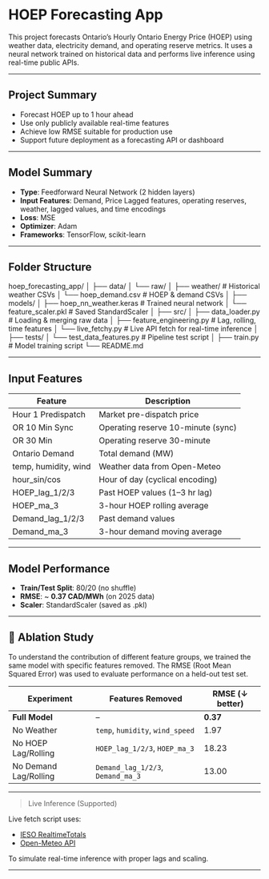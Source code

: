 # HOEP Forecasting App

This project forecasts Ontario’s Hourly Ontario Energy Price (HOEP) using weather data, electricity demand, and operating reserve metrics. It uses a neural network trained on historical data and performs live inference using real-time public APIs.

---

##  Project Summary

- Forecast HOEP up to 1 hour ahead
- Use only publicly available real-time features
- Achieve low RMSE suitable for production use
- Support future deployment as a forecasting API or dashboard

---

## Model Summary

- **Type**: Feedforward Neural Network (2 hidden layers)
- **Input Features**: Demand, Price Lagged features, operating reserves, weather, lagged values, and time encodings
- **Loss**: MSE
- **Optimizer**: Adam
- **Frameworks**: TensorFlow, scikit-learn

---
##  Folder Structure

hoep_forecasting_app/
│
├── data/
│   └── raw/
│       ├── weather/               # Historical weather CSVs
│       └── hoep_demand.csv        # HOEP & demand CSVs
│
├── models/
│   ├── hoep_nn_weather.keras      # Trained neural network
│   └── feature_scaler.pkl         # Saved StandardScaler
│
├── src/
│   ├── data_loader.py             # Loading & merging raw data
│   ├── feature_engineering.py     # Lag, rolling, time features
│   └── live_fetchy.py           # Live API fetch for real-time inference
│
├── tests/
│   └── test_data_features.py      # Pipeline test script
│
├── train.py                       # Model training script
└── README.md

---

## Input Features

| Feature             | Description                        |
|---------------------|------------------------------------|
| Hour 1 Predispatch  | Market pre-dispatch price          |
| OR 10 Min Sync      | Operating reserve 10-minute (sync) |
| OR 30 Min           | Operating reserve 30-minute        |
| Ontario Demand      | Total demand (MW)                  |
| temp, humidity, wind| Weather data from Open-Meteo       |
| hour_sin/cos        | Hour of day (cyclical encoding)    |
| HOEP_lag_1/2/3      | Past HOEP values (1–3 hr lag)      |
| HOEP_ma_3           | 3-hour HOEP rolling average        |
| Demand_lag_1/2/3    | Past demand values                 |
| Demand_ma_3         | 3-hour demand moving average       |

---

##  Model Performance

- **Train/Test Split**: 80/20 (no shuffle)
- **RMSE**: ~ **0.37 CAD/MWh** (on 2025 data)
- **Scaler**: StandardScaler (saved as .pkl)

---
## 🔬 Ablation Study

To understand the contribution of different feature groups, we trained the same model with specific features removed. The RMSE (Root Mean Squared Error) was used to evaluate performance on a held-out test set.

| Experiment                  | Features Removed                        | RMSE (↓ better) |
|----------------------------|------------------------------------------|-----------------|
| **Full Model**             | –                                        | **0.37**        |
| No Weather                 | `temp`, `humidity`, `wind_speed`         | 1.97            |
| No HOEP Lag/Rolling       | `HOEP_lag_1/2/3`, `HOEP_ma_3`            | 18.23           |
| No Demand Lag/Rolling     | `Demand_lag_1/2/3`, `Demand_ma_3`        | 13.00           |

---

> Live Inference (Supported)

Live fetch script uses:
- [IESO RealtimeTotals](hhttps://reports-public.ieso.ca/public/RealtimeOntarioZonalPrice/PUB_RealtimeOntarioZonalPrice.xml)
- [Open-Meteo API](https://open-meteo.com/)

To simulate real-time inference with proper lags and scaling.

---

